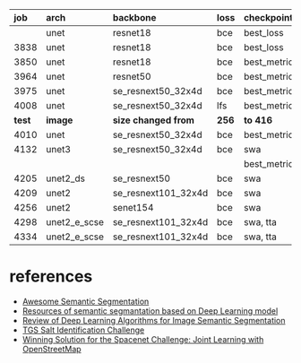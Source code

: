 

| job | arch | backbone          | loss |checkpoint  | CV   | test_a |
|:----|:-----|:------------------|:-----|:-----------|:-----|:-------|
|     | unet | resnet18          | bce  | best_loss  |      | 0.3093 |
| 3838| unet | resnet18          | bce  | best_loss  |0.4744| 0.4102 |
| 3850| unet | resnet18          | bce  | best_metric|0.4919|        |
| 3964| unet | resnet50          | bce  | best_metric|0.5544| 0.4975 |
| 3975| unet | se_resnext50_32x4d| bce  | best_metric|0.5644| 0.5118 |
| 4008| unet | se_resnext50_32x4d| lfs  | best_metric|0.6007| 0.5797 |
| **test** | **image** | **size changed from** | **256**  | **to 416** |
| 4010| unet | se_resnext50_32x4d| bce  | best_metric|0.6753| 0.6690 |
| 4132| unet3| se_resnext50_32x4d| bce  | swa        |0.6356| 0.6265 |
|     |      |                   |      | best_metric|0.6521|        |
| 4205| unet2_ds| se_resnext50   | bce  | swa        |0.6653|        |
| 4209| unet2| se_resnext101_32x4d| bce | swa        |0.6815| 0.6746 |
| 4256| unet2| senet154          | bce  | swa        |0.6892| 0.6869 
| 4298| unet2_e_scse| se_resnext101_32x4d | bce | swa, tta|0.69533|0.7017|
| 4334| unet2_e_scse| se_resnext101_32x4d | bce | swa, tta|0.73805|0.7319|

# references
* [Awesome Semantic Segmentation](https://github.com/mrgloom/awesome-semantic-segmentation)
* [Resources of semantic segmantation based on Deep Learning model](https://github.com/tangzhenyu/SemanticSegmentation_DL)
* [Review of Deep Learning Algorithms for Image Semantic Segmentation](https://medium.com/@arthur_ouaknine/review-of-deep-learning-algorithms-for-image-semantic-segmentation-509a600f7b57)
* [TGS Salt Identification Challenge](https://www.kaggle.com/c/tgs-salt-identification-challenge/discussion)
* [Winning Solution for the Spacenet Challenge: Joint Learning with OpenStreetMap](https://i.ho.lc/winning-solution-for-the-spacenet-challenge-joint-learning-with-openstreetmap.html)